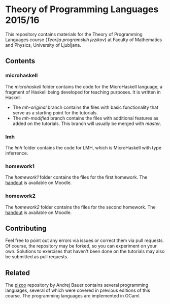 # Theory of Programming Languages 2015/16

This repository contains materials for the Theory of Programming Languages course (*Teorija programskih jezikov*) at Faculty of Mathematics and Physics, University of Ljubljana.

## Contents

### microhaskell

The *microhaskell* folder contains the code for the MicroHaskell language, a fragment of Haskell being developed for teaching purposes. It is written in Haskell.

* The *mh-original* branch contains the files with basic functionality that serve as a starting point for the tutorials.
* The *mh-modified* branch contains the files with additional features as added on the tutorials. This branch will usually be merged with *master*.

### lmh

The *lmh* folder contains the code for LMH, which is MicroHaskell with type inferrence.

### homework1

The *homework1* folder contains the files for the first homework. The [handout](https://ucilnica.fmf.uni-lj.si/mod/resource/view.php?id=16922) is available on Moodle.

### homework2

The *homework2* folder contains the files for the second homework. The [handout](https://ucilnica.fmf.uni-lj.si/mod/resource/view.php?id=17277) is available on Moodle.

## Contributing

Feel free to point out any errors via issues or correct them via pull requests. Of course, the repository may be forked, so you can experiment on your own. Solutions to exercises that haven't been done on the tutorials may also be submitted as pull requests.

## Related

The [plzoo](https://github.com/andrejbauer/plzoo) repository by Andrej Bauer contains several programming languages, several of which were covered in previous editions of this course. The programming languages are implemented in OCaml.
